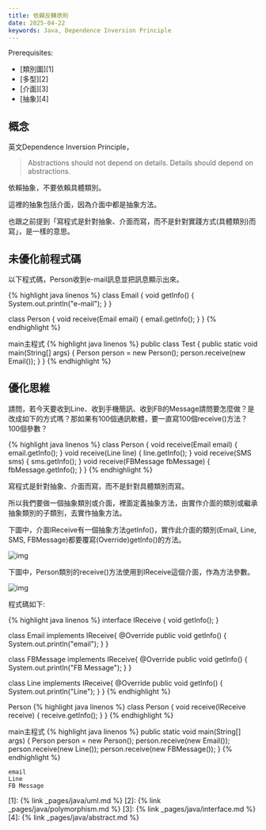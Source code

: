 ```yaml
---
title: 依賴反轉原則
date: 2025-04-22
keywords: Java, Dependence Inversion Principle
---
```

Prerequisites:

- [類別圖][1]
- [多型][2]
- [介面][3]
- [抽象][4]

## 概念
英文Dependence Inversion Principle，

> Abstractions should not depend on details. Details should depend on abstractions.

依賴抽象，不要依賴具體類別。

這裡的抽象包括介面，因為介面中都是抽象方法。

也跟之前提到「寫程式是針對抽象、介面而寫，而不是針對實踐方式(具體類別)而寫」，是一樣的意思。

## 未優化前程式碼
以下程式碼，Person收到e-mail訊息並把訊息顯示出來。

{% highlight java linenos %}
class Email {
  void getInfo() {
    System.out.println("e-mail");
  }
}

class Person {
  void receive(Email email) {
    email.getInfo();
  }
}
{% endhighlight %}

main主程式
{% highlight java linenos %}
public class Test {
  public static void main(String[] args) {
    Person person = new Person();
    person.receive(new Email());
  }
}
{% endhighlight %}

## 優化思維

請問，若今天要收到Line、收到手機簡訊、收到FB的Message請問要怎麼做？是改成如下的方式嗎？那如果有100個通訊軟體，要一直寫100個receive()方法？100個參數？

{% highlight java linenos %}
class Person {
  void receive(Email email) {
    email.getInfo();
  }
  void receive(Line line) {
    line.getInfo();
  }
  void receive(SMS sms) {
    sms.getInfo();
  }
  void receive(FBMessage fbMessage) {
    fbMessage.getInfo();
  }
}
{% endhighlight %}

寫程式是針對抽象、介面而寫，而不是針對具體類別而寫。

所以我們要做一個抽象類別或介面，裡面定義抽象方法，由實作介面的類別或繼承抽象類別的子類別，去實作抽象方法。

下圖中，介面IReceive有一個抽象方法getInfo()，實作此介面的類別(Email, Line, SMS, FBMessage)都要覆寫(Override)getInfo()的方法。

![img]({{site.imgurl}}/pattern/ireceive.png)

下圖中，Person類別的receive()方法使用到IReceive這個介面，作為方法參數。

![img]({{site.imgurl}}/pattern/ireceive2.png)

程式碼如下:

{% highlight java linenos %}
interface IReceive {
  void getInfo();
}

class Email implements IReceive{
  @Override
  public void getInfo() {
    System.out.println("email");
  }
}

class FBMessage implements IReceive{
  @Override
  public void getInfo() {
    System.out.println("FB Message");
  }
}

class Line implements IReceive{
  @Override
  public void getInfo() {
    System.out.println("Line");
  }
}
{% endhighlight %}

Person
{% highlight java linenos %}
class Person {
  void receive(IReceive receive) {
    receive.getInfo();
  }
}
{% endhighlight %}

main主程式
{% highlight java linenos %}
  public static void main(String[] args) {
    Person person = new Person();
    person.receive(new Email());
    person.receive(new Line());
    person.receive(new FBMessage());
  }
{% endhighlight %}
```
email
Line
FB Message
```

[1]: {% link _pages/java/uml.md %}
[2]: {% link _pages/java/polymorphism.md %}
[3]: {% link _pages/java/interface.md %}
[4]: {% link _pages/java/abstract.md %}
